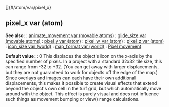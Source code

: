 []{#/atom/var/pixel_x}
## pixel_x var (atom)
**See also:**
:   [animate_movement var (movable
    atoms)](#/atom/movable/var/animate_movement)
:   [glide_size var (movable atoms)](#/atom/movable/var/glide_size)
:   [pixel_y var (atom)](#/atom/var/pixel_y)
:   [pixel_w var (atom)](#/atom/var/pixel_w)
:   [pixel_z var (atom)](#/atom/var/pixel_z)
:   [icon_size var (world)](#/world/var/icon_size)
:   [map_format var (world)](#/world/var/map_format)
:   [Pixel movement](#/%7Bnotes%7D/pixel-movement)
<!-- -->
**Default value:**
:   0
This displaces the object\'s icon on the x-axis by the specified number
of pixels. In a project with a standard 32x32 tile size, this can range
from -32 to +32. (You can get away with larger displacements, but they
are not guaranteed to work for objects off the edge of the map.)
Since overlays and images can each have their own additional
displacements, this makes it possible to create visual effects that
extend beyond the object\'s own cell in the turf grid, but which
automatically move around with the object.
This effect is purely visual and does not influence such things as
movement bumping or view() range calculations.